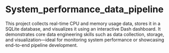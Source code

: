 # System_performance_data_pipeline
This project collects real-time CPU and memory usage data, stores it in a SQLite database, and visualizes it using an interactive Dash dashboard. It demonstrates core data engineering skills such as data collection, storage, and visualization—ideal for monitoring system performance or showcasing end-to-end pipeline development.
